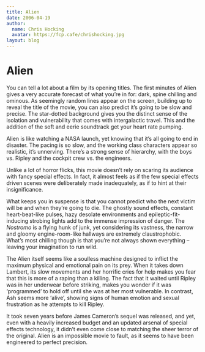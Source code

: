 ```yaml
---
title: Alien
date: 2006-04-19
author:
  name: Chris Hocking
  avatar: https://fcp.cafe/chrishocking.jpg
layout: blog
---
```

# Alien

You can tell a lot about a film by its opening titles. The first minutes of Alien gives a very accurate forecast of what you’re in for: dark, spine chilling and ominous. As seemingly random lines appear on the screen, building up to reveal the title of the movie, you can also predict it’s going to be slow and precise. The star-dotted background gives you the distinct sense of the isolation and vulnerability that comes with intergalactic travel. This and the addition of the soft and eerie soundtrack get your heart rate pumping.

Alien is like watching a NASA launch, yet knowing that it’s all going to end in disaster. The pacing is so slow, and the working class characters appear so realistic, it’s unnerving. There’s a strong sense of hierarchy, with the boys vs. Ripley and the cockpit crew vs. the engineers.

Unlike a lot of horror flicks, this movie doesn’t rely on scaring its audience with fancy special effects. In fact, it almost feels as if the few special effects driven scenes were deliberately made inadequately, as if to hint at their insignificance.

What keeps you in suspense is that you cannot predict who the next victim will be and when they’re going to die. The ghostly sound effects, constant heart-beat-like pulses, hazy desolate environments and epileptic-fit-inducing strobing lights add to the immense impression of danger. The *Nostromo* is a flying hunk of junk, yet considering its vastness, the narrow and gloomy engine-room-like hallways are extremely claustrophobic. What’s most chilling though is that you’re not always shown everything – leaving your imagination to run wild.

The Alien itself seems like a soulless machine designed to inflict the maximum physical and emotional pain on its prey. When it takes down Lambert, its slow movements and her horrific cries for help makes you fear that this is more of a raping than a killing. The fact that it waited until Ripley was in her underwear before striking, makes you wonder if it was ‘programmed’ to hold off until she was at her most vulnerable. In contrast, Ash seems more ‘alive’, showing signs of human emotion and sexual frustration as he attempts to kill Ripley.

It took seven years before James Cameron’s sequel was released, and yet, even with a heavily increased budget and an updated arsenal of special effects technology, it didn’t even come close to matching the sheer terror of the original. Alien is an impossible movie to fault, as it seems to have been engineered to perfect precision.